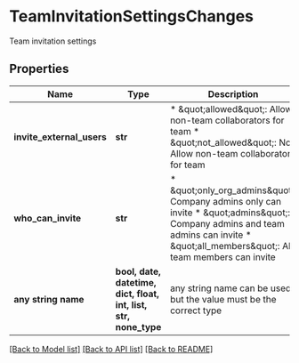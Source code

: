# TeamInvitationSettingsChanges

Team invitation settings

## Properties
Name | Type | Description | Notes
------------ | ------------- | ------------- | -------------
**invite_external_users** | **str** |  * \&quot;allowed\&quot;: Allow non-team collaborators for team * \&quot;not_allowed\&quot;: Not Allow non-team collaborators for team  | [optional] 
**who_can_invite** | **str** |  * \&quot;only_org_admins\&quot;: Company admins only can invite * \&quot;admins\&quot;:          Company admins and team admins can invite * \&quot;all_members\&quot;:     All team members can invite  | [optional] 
**any string name** | **bool, date, datetime, dict, float, int, list, str, none_type** | any string name can be used but the value must be the correct type | [optional]

[[Back to Model list]](../README.md#documentation-for-models) [[Back to API list]](../README.md#documentation-for-api-endpoints) [[Back to README]](../README.md)


